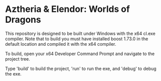 # Aztheria & Elendor: Worlds of Dragons

This repository is designed to be built under Windows with the x64 cl.exe compiler. Note that to build you must have installed boost 1.73.0 in the default location and compiled it with the x64 compiler.

To build, open your x64 Developer Command Prompt and navigate to the project tree.

Type 'build' to build the project, 'run' to run the exe, and 'debug' to debug the exe.
